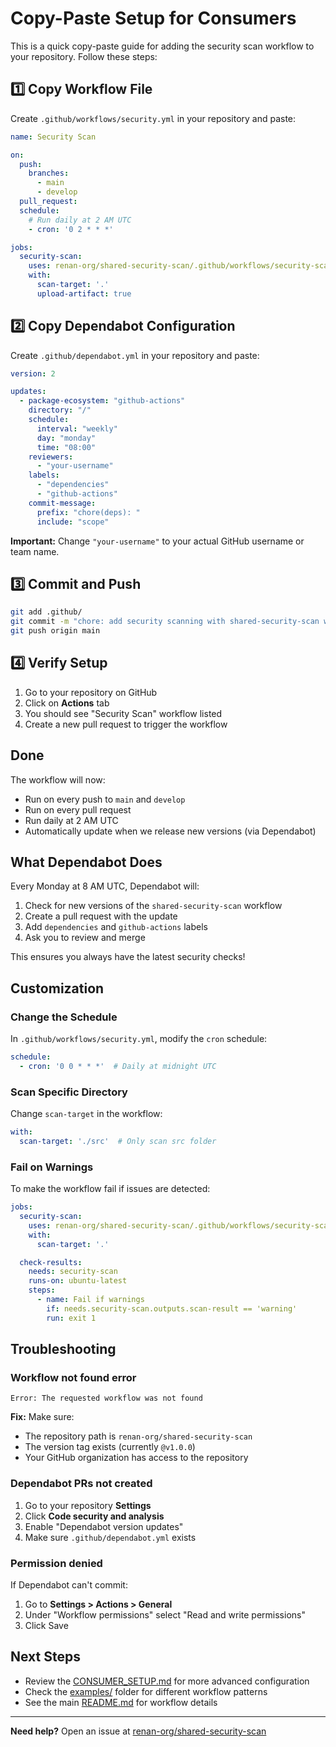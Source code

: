 # Copy-Paste Setup for Consumers

This is a quick copy-paste guide for adding the security scan workflow to your repository. Follow these steps:

## 1️⃣ Copy Workflow File

Create `.github/workflows/security.yml` in your repository and paste:

```yaml
name: Security Scan

on:
  push:
    branches:
      - main
      - develop
  pull_request:
  schedule:
    # Run daily at 2 AM UTC
    - cron: '0 2 * * *'

jobs:
  security-scan:
    uses: renan-org/shared-security-scan/.github/workflows/security-scan.yml@v1.0.0
    with:
      scan-target: '.'
      upload-artifact: true
```

## 2️⃣ Copy Dependabot Configuration

Create `.github/dependabot.yml` in your repository and paste:

```yaml
version: 2

updates:
  - package-ecosystem: "github-actions"
    directory: "/"
    schedule:
      interval: "weekly"
      day: "monday"
      time: "08:00"
    reviewers:
      - "your-username"
    labels:
      - "dependencies"
      - "github-actions"
    commit-message:
      prefix: "chore(deps): "
      include: "scope"
```

**Important:** Change `"your-username"` to your actual GitHub username or team name.

## 3️⃣ Commit and Push

```bash
git add .github/
git commit -m "chore: add security scanning with shared-security-scan workflow"
git push origin main
```

## 4️⃣ Verify Setup

1. Go to your repository on GitHub
2. Click on **Actions** tab
3. You should see "Security Scan" workflow listed
4. Create a new pull request to trigger the workflow

## Done

The workflow will now:

- Run on every push to `main` and `develop`
- Run on every pull request
- Run daily at 2 AM UTC
- Automatically update when we release new versions (via Dependabot)

## What Dependabot Does

Every Monday at 8 AM UTC, Dependabot will:

1. Check for new versions of the `shared-security-scan` workflow
2. Create a pull request with the update
3. Add `dependencies` and `github-actions` labels
4. Ask you to review and merge

This ensures you always have the latest security checks!

## Customization

### Change the Schedule

In `.github/workflows/security.yml`, modify the `cron` schedule:

```yaml
schedule:
  - cron: '0 0 * * *'  # Daily at midnight UTC
```

### Scan Specific Directory

Change `scan-target` in the workflow:

```yaml
with:
  scan-target: './src'  # Only scan src folder
```

### Fail on Warnings

To make the workflow fail if issues are detected:

```yaml
jobs:
  security-scan:
    uses: renan-org/shared-security-scan/.github/workflows/security-scan.yml@v1.0.0
    with:
      scan-target: '.'

  check-results:
    needs: security-scan
    runs-on: ubuntu-latest
    steps:
      - name: Fail if warnings
        if: needs.security-scan.outputs.scan-result == 'warning'
        run: exit 1
```

## Troubleshooting

### Workflow not found error

```text
Error: The requested workflow was not found
```

**Fix:** Make sure:

- The repository path is `renan-org/shared-security-scan`
- The version tag exists (currently `@v1.0.0`)
- Your GitHub organization has access to the repository

### Dependabot PRs not created

1. Go to your repository **Settings**
2. Click **Code security and analysis**
3. Enable "Dependabot version updates"
4. Make sure `.github/dependabot.yml` exists

### Permission denied

If Dependabot can't commit:

1. Go to **Settings > Actions > General**
2. Under "Workflow permissions" select "Read and write permissions"
3. Click Save

## Next Steps

- Review the [CONSUMER_SETUP.md](CONSUMER_SETUP.md) for more advanced configuration
- Check the [examples/](examples/) folder for different workflow patterns
- See the main [README.md](README.md) for workflow details

---

**Need help?** Open an issue at [renan-org/shared-security-scan](https://github.com/renan-org/shared-security-scan)
